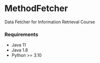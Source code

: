 # MethodFetcher
Data Fetcher for Information Retrieval Course

### Requirements
- Java 11 
- Java 1.8
- Python >= 3.10
